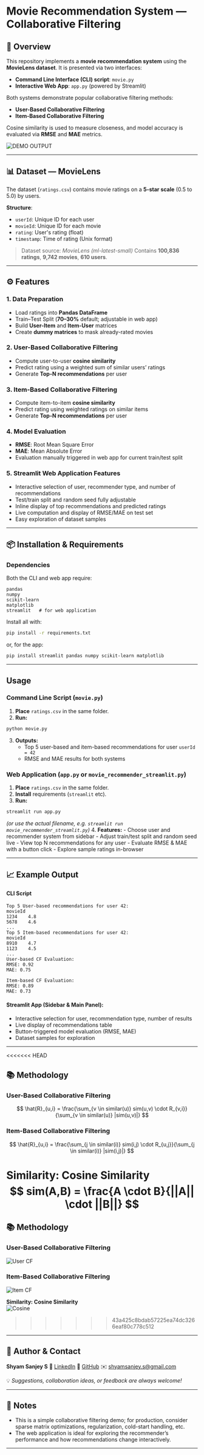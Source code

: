 
#  Movie Recommendation System — Collaborative Filtering

## 📌 Overview

This repository implements a **movie recommendation system** using the **MovieLens dataset**.
It is presented via two interfaces:

- **Command Line Interface (CLI) script**: `movie.py`
- **Interactive Web App**: `app.py` (powered by Streamlit)

Both systems demonstrate popular collaborative filtering methods:

- **User-Based Collaborative Filtering**
- **Item-Based Collaborative Filtering**

Cosine similarity is used to measure closeness, and model accuracy is evaluated via **RMSE** and **MAE** metrics.

![DEMO OUTPUT](out.png)
***

## 📊 Dataset — MovieLens

The dataset (`ratings.csv`) contains movie ratings on a **5-star scale** (0.5 to 5.0) by users.

**Structure**:

- `userId`: Unique ID for each user
- `movieId`: Unique ID for each movie
- `rating`: User's rating (float)
- `timestamp`: Time of rating (Unix format)

> Dataset source: *MovieLens (ml-latest-small)*
> Contains **100,836 ratings**, **9,742 movies**, **610 users**.

***

## ⚙️ Features

### 1. Data Preparation

- Load ratings into **Pandas DataFrame**
- Train–Test Split (**70–30%** default; adjustable in web app)
- Build **User-Item** and **Item-User** matrices
- Create **dummy matrices** to mask already-rated movies


### 2. User-Based Collaborative Filtering

- Compute user-to-user **cosine similarity**
- Predict rating using a weighted sum of similar users’ ratings
- Generate **Top-N recommendations** per user


### 3. Item-Based Collaborative Filtering

- Compute item-to-item **cosine similarity**
- Predict rating using weighted ratings on similar items
- Generate **Top-N recommendations** per user


### 4. Model Evaluation

- **RMSE**: Root Mean Square Error
- **MAE**: Mean Absolute Error
- Evaluation manually triggered in web app for current train/test split


### 5. **Streamlit Web Application Features**

- Interactive selection of user, recommender type, and number of recommendations
- Test/train split and random seed fully adjustable
- Inline display of top recommendations and predicted ratings
- Live computation and display of RMSE/MAE on test set
- Easy exploration of dataset samples

***

## 📦 Installation \& Requirements

### Dependencies

Both the CLI and web app require:

```
pandas
numpy
scikit-learn
matplotlib
streamlit   # for web application
```

Install all with:

```bash
pip install -r requirements.txt
```

or, for the app:

```bash
pip install streamlit pandas numpy scikit-learn matplotlib
```


***

##  Usage

### Command Line Script (`movie.py`)

1. **Place** `ratings.csv` in the same folder.
2. **Run:**

```bash
python movie.py
```

3. **Outputs:**
    - Top 5 user-based and item-based recommendations for user `userId = 42`
    - RMSE and MAE results for both systems

### Web Application (`app.py` or `movie_recommender_streamlit.py`)

1. **Place** `ratings.csv` in the same folder.
2. **Install** requirements (`streamlit` etc).
3. **Run:**

```bash
streamlit run app.py
```

*(or use the actual filename, e.g. `streamlit run movie_recommender_streamlit.py`)*
4. **Features:**
    - Choose user and recommender system from sidebar
    - Adjust train/test split and random seed live
    - View top N recommendations for any user
    - Evaluate RMSE \& MAE with a button click
    - Explore sample ratings in-browser

***

## 📈 Example Output

#### CLI Script

```
Top 5 User-based recommendations for user 42:
movieId
1234    4.8
5678    4.6
...
Top 5 Item-based recommendations for user 42:
movieId
8910    4.7
1123    4.5
...
User-based CF Evaluation:
RMSE: 0.92
MAE: 0.75

Item-based CF Evaluation:
RMSE: 0.89
MAE: 0.73
```


#### Streamlit App (Sidebar \& Main Panel):

- Interactive selection for user, recommendation type, number of results
- Live display of recommendations table
- Button-triggered model evaluation (RMSE, MAE)
- Dataset samples for exploration

***
<<<<<<< HEAD


## 📚 Methodology

### User-Based Collaborative Filtering
$$
\hat{R}_{u,i} = \frac{\sum_{v \in similar(u)} sim(u,v) \cdot R_{v,i}}{\sum_{v \in similar(u)} |sim(u,v)|}
$$

### Item-Based Collaborative Filtering
$$
\hat{R}_{u,i} = \frac{\sum_{j \in similar(i)} sim(i,j) \cdot R_{u,j}}{\sum_{j \in similar(i)} |sim(i,j)|}
$$

**Similarity: Cosine Similarity**
$$
sim(A,B) = \frac{A \cdot B}{||A|| \cdot ||B||}
$$
=======
## 📚 Methodology

### User-Based Collaborative Filtering
![User CF](https://latex.codecogs.com/png.image?\dpi{150}\fn_phv\color{Black}\hat{R}_{u,i}=\frac{\sum_{v\in%20similar(u)}sim(u,v)\cdot%20R_{v,i}}{\sum_{v\in%20similar(u)}|sim(u,v)|})

### Item-Based Collaborative Filtering
![Item CF](https://latex.codecogs.com/png.image?\dpi{150}\fn_phv\color{Black}\hat{R}_{u,i}=\frac{\sum_{j\in%20similar(i)}sim(i,j)\cdot%20R_{u,j}}{\sum_{j\in%20similar(i)}|sim(i,j)|})

**Similarity: Cosine Similarity**  
![Cosine](https://latex.codecogs.com/png.image?\dpi{150}\fn_phv\color{Black}sim(A,B)=\frac{A\cdot%20B}{||A||\cdot||B||})
>>>>>>> 43a425c8bdab57225ea74dc3266eaf80c778c512


***

## 👤 Author \& Contact

**Shyam Sanjey S**
🔗 [LinkedIn](https://www.linkedin.com/in/shyamsanjey2004)
🔗 [GitHub](https://github.com/ShyamSanjeyS)
✉️ [shyamsanjey.s@gmail.com](mailto:shyamsanjey.s@gmail.com)

💡 *Suggestions, collaboration ideas, or feedback are always welcome!*

***

## 📝 Notes

- This is a simple collaborative filtering demo; for production, consider sparse matrix optimizations, regularization, cold-start handling, etc.
- The web application is ideal for exploring the recommender’s performance and how recommendations change interactively.

***
